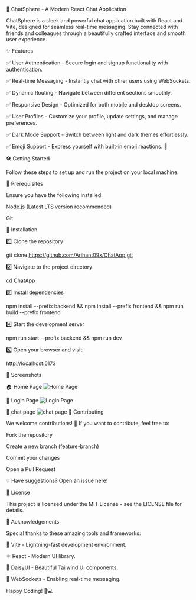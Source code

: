 🚀 ChatSphere - A Modern React Chat Application

ChatSphere is a sleek and powerful chat application built with React and Vite, designed for seamless real-time messaging. Stay connected with friends and colleagues through a beautifully crafted interface and smooth user experience.

✨ Features

✅ User Authentication - Secure login and signup functionality with authentication.

✅ Real-time Messaging - Instantly chat with other users using WebSockets.

✅ Dynamic Routing - Navigate between different sections smoothly.

✅ Responsive Design - Optimized for both mobile and desktop screens.

✅ User Profiles - Customize your profile, update settings, and manage preferences.

✅ Dark Mode Support - Switch between light and dark themes effortlessly.

✅ Emoji Support - Express yourself with built-in emoji reactions. 🎉

🛠️ Getting Started

Follow these steps to set up and run the project on your local machine:

📌 Prerequisites

Ensure you have the following installed:

Node.js (Latest LTS version recommended)

Git

🔧 Installation

1️⃣ Clone the repository

git clone https://github.com/Arihant09x/ChatApp.git

2️⃣ Navigate to the project directory

cd ChatApp

3️⃣ Install dependencies

npm install --prefix backend && npm install --prefix frontend && npm run build --prefix frontend

4️⃣ Start the development server

npm run start --prefix backend && npm run dev

5️⃣ Open your browser and visit:

http://localhost:5173

📸 Screenshots

🏠 Home Page
![Home Page](https://raw.githubusercontent.com/Arihant09x/ChatApp/main/home.png)

🔐 Login Page
![Login Page](https://raw.githubusercontent.com/Arihant09x/ChatApp/main/login.png)

💬 chat page
![chat page](https://raw.githubusercontent.com/Arihant09x/ChatApp/main/chat.png)
👥 Contributing

We welcome contributions! 🎉 If you want to contribute, feel free to:

Fork the repository

Create a new branch (feature-branch)

Commit your changes

Open a Pull Request

💡 Have suggestions? Open an issue here!

📝 License

This project is licensed under the MIT License - see the LICENSE file for details.

🙌 Acknowledgements

Special thanks to these amazing tools and frameworks:

🚀 Vite - Lightning-fast development environment.

⚛️ React - Modern UI library.

🎨 DaisyUI - Beautiful Tailwind UI components.

💬 WebSockets - Enabling real-time messaging.

Happy Coding! 🚀💻
